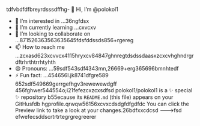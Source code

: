 tdfvbdfdfbreyrdsssdffhg- 👋 Hi, I’m @polokol1
- 👀 I’m interested in ...36ngfdsx
- 🌱 I’m currently learning ...cxvcxv
- 💞️ I’m looking to collaborate on ...871526363563635645fdsfddssds856+rgereg
- 📫 How to reach me ...zcxasd623xcvvcx4115hryxcv84847ghnregtdsdssdaasxzcxcvhghndrgrdftrhrthtrrhtyhth
- 😄 Pronouns: ...59sdf543sdf4343mn,26669+erg365696bmnhtedf
- ⚡ Fun fact: ...454656l.jk8741dfgre589
652sdf549669gerrgefhgv3rewewewdgff
  456fghwer544554o;i21fefezcxzcxsdfsd
polokol1/polokol1 is a ✨ special ✨ repository b55ecause its `README.md` (this file) appears on your GitHusfdb hgprofile.qrwqw56156xcvxcdsdgfdfgdfdc
You can click the Preview link to take a look at your changes.26bdfxxcdcsd
--->fsd
efwefecsddscrtrtrtegrgregreerer
